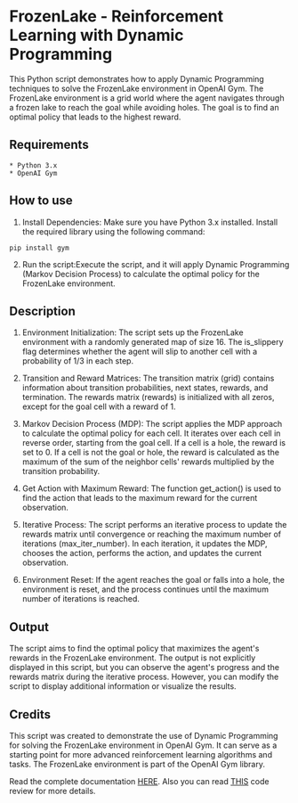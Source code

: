 # FrozenLake - Reinforcement Learning with Dynamic Programming
 This Python script demonstrates how to apply Dynamic Programming techniques to solve the FrozenLake environment in OpenAI Gym. The FrozenLake environment is a grid world where the agent navigates through a frozen lake to reach the goal while avoiding holes. The goal is to find an optimal policy that leads to the highest reward.

 ## Requirements
    * Python 3.x
    * OpenAI Gym

## How to use
1. Install Dependencies: Make sure you have Python 3.x installed. Install the required library using the following command:
```
pip install gym
```
2. Run the script:Execute the script, and it will apply Dynamic Programming (Markov Decision Process) to calculate the optimal policy for the FrozenLake environment.

## Description
1. Environment Initialization: The script sets up the FrozenLake environment with a randomly generated map of size 16. The is_slippery flag determines whether the agent will slip to another cell with a probability of 1/3 in each step.

2. Transition and Reward Matrices: The transition matrix (grid) contains information about transition probabilities, next states, rewards, and termination. The rewards matrix (rewards) is initialized with all zeros, except for the goal cell with a reward of 1.

3. Markov Decision Process (MDP): The script applies the MDP approach to calculate the optimal policy for each cell. It iterates over each cell in reverse order, starting from the goal cell. If a cell is a hole, the reward is set to 0. If a cell is not the goal or hole, the reward is calculated as the maximum of the sum of the neighbor cells' rewards multiplied by the transition probability.

4. Get Action with Maximum Reward: The function get_action() is used to find the action that leads to the maximum reward for the current observation.

5. Iterative Process: The script performs an iterative process to update the rewards matrix until convergence or reaching the maximum number of iterations (max_iter_number). In each iteration, it updates the MDP, chooses the action, performs the action, and updates the current observation.

6. Environment Reset: If the agent reaches the goal or falls into a hole, the environment is reset, and the process continues until the maximum number of iterations is reached.

## Output
 The script aims to find the optimal policy that maximizes the agent's rewards in the FrozenLake environment. The output is not explicitly displayed in this script, but you can observe the agent's progress and the rewards matrix during the iterative process. However, you can modify the script to display additional information or visualize the results.

 ## Credits
 This script was created to demonstrate the use of Dynamic Programming for solving the FrozenLake environment in OpenAI Gym. It can serve as a starting point for more advanced reinforcement learning algorithms and tasks. The FrozenLake environment is part of the OpenAI Gym library.

 Read the complete documentation [HERE](Documentation.pdf).
Also you can read [THIS](Code_review.pdf) code review for more details.